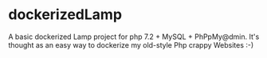 # dockerizedLamp
A basic dockerized Lamp project for php 7.2 + MySQL + PhPpMy@dmin. It's  thought as an easy way to dockerize my old-style Php crappy Websites :-)
